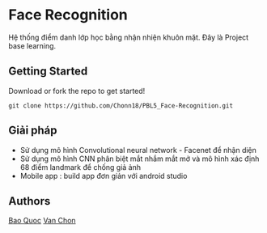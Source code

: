 # Face Recognition
Hệ thống điểm danh lớp học bằng nhận nhiện khuôn mặt. Đây là Project base learning. 


## Getting Started

Download or fork the repo to get started!


```
git clone https://github.com/Chonn18/PBL5_Face-Recognition.git
```


## Giải pháp

- Sử dụng mô hình Convolutional neural network - Facenet để nhận diện
- Sử dụng mô hình CNN phân biệt mắt nhắm mắt mở và mô hình xác định 68 điểm landmark để chống giả ảnh 
- Mobile app : build app đơn giản với android studio

## Authors

[Bao Quoc](https://github.com/quocrainbi)
[Van Chon](https://github.com/Chonn18)
 


